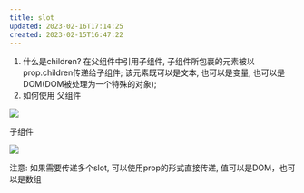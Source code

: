 ```yaml
---
title: slot
updated: 2023-02-16T17:14:25
created: 2023-02-15T16:47:22
---
```


1.  什么是children?
在父组件中引用子组件, 子组件所包裹的元素被以prop.children传递给子组件; 该元素既可以是文本, 也可以是变量, 也可以是DOM(DOM被处理为一个特殊的对象);
1.  如何使用
父组件

![](C:\Users\hvgub\AppData\Local\Temp\第一笔记本\pandoc/media/image1.png)

子组件

![](C:\Users\hvgub\AppData\Local\Temp\第一笔记本\pandoc/media/image2.png)

注意: 如果需要传递多个slot, 可以使用prop的形式直接传递, 值可以是DOM，也可以是数组
